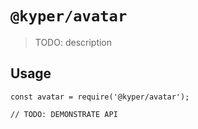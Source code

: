 # `@kyper/avatar`

> TODO: description

## Usage

```
const avatar = require('@kyper/avatar');

// TODO: DEMONSTRATE API
```
